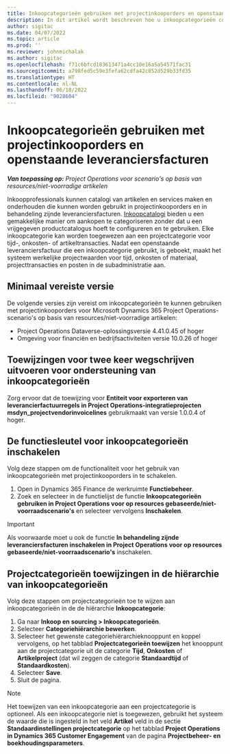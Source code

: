 ```yaml
---
title: Inkoopcategorieën gebruiken met projectinkooporders en openstaande leveranciersfacturen
description: In dit artikel wordt beschreven hoe u inkoopcategorieën configureert die kunnen worden gebruikt met projectinkooporders en openstaande leveranciersfacturen.
author: sigitac
ms.date: 04/07/2022
ms.topic: article
ms.prod: ''
ms.reviewer: johnmichalak
ms.author: sigitac
ms.openlocfilehash: f71c6bfcd183613471a4cc10e16a5a54571fac31
ms.sourcegitcommit: a798fed5c59e3fefa62cdfa42c852d529b33fd35
ms.translationtype: HT
ms.contentlocale: nl-NL
ms.lasthandoff: 06/18/2022
ms.locfileid: "9028604"
---
```

# <a name="use-procurement-categories-with-project-purchase-orders-and-pending-vendor-invoices"></a>Inkoopcategorieën gebruiken met projectinkooporders en openstaande leveranciersfacturen

_**Van toepassing op:** Project Operations voor scenario's op basis van resources/niet-voorradige artikelen_

Inkoopprofessionals kunnen catalogi van artikelen en services maken en onderhouden die kunnen worden gebruikt in projectinkooporders en in behandeling zijnde leveranciersfacturen. [Inkoopcatalogi](/dynamics365/supply-chain/procurement/procurement-catalogs) bieden u een gemakkelijke manier om aankopen te categoriseren zonder dat u een vrijgegeven productcatalogus hoeft te configureren en te gebruiken. Elke inkoopcategorie kan worden toegewezen aan een projectcategorie voor tijd-, onkosten- of artikeltransacties. Nadat een openstaande leveranciersfactuur die een inkoopcategorie gebruikt, is geboekt, maakt het systeem werkelijke projectwaarden voor tijd, onkosten of materiaal, projecttransacties en posten in de subadministratie aan.

## <a name="minimum-version-requirements"></a>Minimaal vereiste versie

De volgende versies zijn vereist om inkoopcategorieën te kunnen gebruiken met projectinkooporders voor Microsoft Dynamics 365 Project Operations-scenario's op basis van resources/niet-voorradige artikelen:

- Project Operations Dataverse-oplossingsversie 4.41.0.45 of hoger
- Omgeving voor financiën en bedrijfsactiviteiten versie 10.0.26 of hoger

## <a name="run-dual-write-maps-for-procurement-category-support"></a>Toewijzingen voor twee keer wegschrijven uitvoeren voor ondersteuning van inkoopcategorieën

Zorg ervoor dat de toewijzing voor **Entiteit voor exporteren van leverancierfactuurregels in Project Operations-integratieprojecten msdyn\_projectvendorinvoicelines** gebruikmaakt van versie 1.0.0.4 of hoger.

## <a name="enable-the-feature-key-for-procurement-categories"></a>De functiesleutel voor inkoopcategorieën inschakelen

Volg deze stappen om de functionaliteit voor het gebruik van inkoopcategorieën met projectinkooporders in te schakelen.

1. Open in Dynamics 365 Finance de werkruimte **Functiebeheer**.
1. Zoek en selecteer in de functielijst de functie **Inkoopcategorieën gebruiken in Project Operations voor op resources gebaseerde/niet-voorraadscenario's** en selecteer vervolgens **Inschakelen**.

> [!IMPORTANT]
> Als voorwaarde moet u ook de functie **In behandeling zijnde leveranciersfacturen inschakelen in Project Operations voor op resources gebaseerde/niet-voorraadscenario's** inschakelen.

## <a name="map-project-categories-in-the-procurement-category-hierarchy"></a>Projectcategorieën toewijzingen in de hiërarchie van inkoopcategorieën

Volg deze stappen om projectcategorieën toe te wijzen aan inkoopcategorieën in de de hiërarchie **Inkoopcategorie**:

1. Ga naar **Inkoop en sourcing \> Inkoopcategorieën**.
1. Selecteer **Categoriehiërarchie bewerken**.
1. Selecteer het gewenste categoriehiërarchieknooppunt en koppel vervolgens, op het tabblad **Projectcategorieën toewijzen** het knooppunt aan de projectcategorie uit de categorie **Tijd**, **Onkosten** of **Artikelproject** (dat wil zeggen de categorie **Standaardtijd** of **Standaardkosten**).
1. Selecteer **Save**.
1. Sluit de pagina.

> [!NOTE]
> Het toewijzen van een inkoopcategorie aan een projectcategorie is optioneel. Als een inkoopcategorie niet is toegewezen, gebruikt het systeem de waarde die is ingesteld in het veld **Artikel** veld in de sectie **Standaardinstellingen projectcategorie** op het tabblad **Project Operations in Dynamics 365 Customer Engagement** van de pagina **Projectbeheer- en boekhoudingsparameters**.
